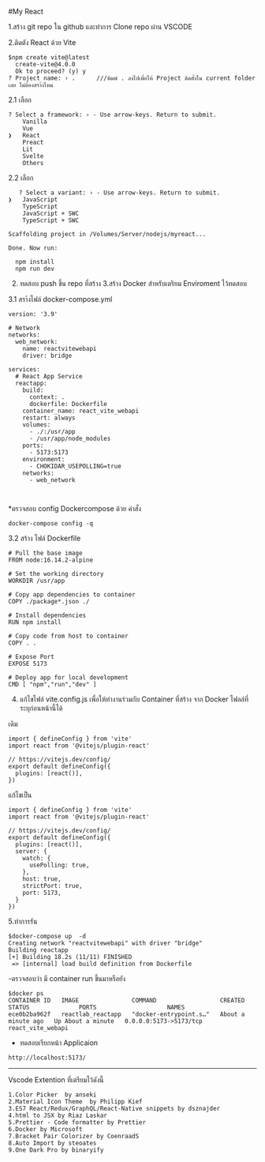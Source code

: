 #My React

1.สร้าง git repo ใน github และทำการ Clone repo ผ่าน VSCODE

2.ติดตัง React ด้วย Vite
```
$npm create vite@latest 
  create-vite@4.0.0
  Ok to proceed? (y) y
? Project name: › .      ///พิมพ์ . ลงไปเพื่อให้ Project ติดตั้งใน current folder เลย ไม่ต้องสรา้งไหม
```
2.1 เลือก
```
? Select a framework: › - Use arrow-keys. Return to submit.
    Vanilla
    Vue
❯   React
    Preact
    Lit
    Svelte
    Others
```
2.2 เลือก
```
   ? Select a variant: › - Use arrow-keys. Return to submit.
❯   JavaScript
    TypeScript
    JavaScript + SWC
    TypeScript + SWC

Scaffolding project in /Volumes/Server/nodejs/myreact...

Done. Now run:

  npm install
  npm run dev

```
2. ทดสอบ push ขึ้น repo ที่สร้าง
3.สร้าง Docker  สำหรับเตริยม Enviroment ไว้ทดสอบ

3.1 สรา้งไฟล์ docker-compose.yml

```
version: '3.9'

# Network
networks:
  web_network:
    name: reactvitewebapi
    driver: bridge

services:
  # React App Service
  reactapp:
    build:
      context: .
      dockerfile: Dockerfile
    container_name: react_vite_webapi
    restart: always
    volumes:
      - ./:/usr/app
      - /usr/app/node_modules
    ports:
      - 5173:5173
    environment:
      - CHOKIDAR_USEPOLLING=true
    networks:
      - web_network

 
  ```
  *ตรวจสอบ config Dockercompose ด้วย คำสั่ง
  ```
  docker-compose config -q
  ```
  3.2 สร้าง ไฟล์ Dockerfile
 
```
# Pull the base image
FROM node:16.14.2-alpine

# Set the working directory
WORKDIR /usr/app

# Copy app dependencies to container
COPY ./package*.json ./

# Install dependencies
RUN npm install

# Copy code from host to container
COPY . .

# Expose Port
EXPOSE 5173

# Deploy app for local development
CMD [ "npm","run","dev" ]

```

4. แก้ไขไฟล์ vite.config.js เพื่อให้ทำงานร่วมกับ Container ที่สร้าง จาก Docker ไฟลล์ที่ระบุก่อนหน้านี้ได้

เดิม
```
import { defineConfig } from 'vite'
import react from '@vitejs/plugin-react'

// https://vitejs.dev/config/
export default defineConfig({
  plugins: [react()],
})
```
แก้ไขเป็น

```
import { defineConfig } from 'vite'
import react from '@vitejs/plugin-react'

// https://vitejs.dev/config/
export default defineConfig({
  plugins: [react()],
  server: {
    watch: {
      usePolling: true,
    },
    host: true, 
    strictPort: true,
    port: 5173,   
  }
})

```
5.ทำการรัน

```
$docker-compose up  -d
Creating network "reactvitewebapi" with driver "bridge"
Building reactapp
[+] Building 18.2s (11/11) FINISHED                                                                                                  
 => [internal] load build definition from Dockerfile  
```
-ตรวจสอบว่า มี container run ขึ้นมาหรือยัง
```
$docker ps
CONTAINER ID   IMAGE               COMMAND                  CREATED              STATUS              PORTS                    NAMES
ece0b2ba962f   reactlab_reactapp   "docker-entrypoint.s…"   About a minute ago   Up About a minute   0.0.0.0:5173->5173/tcp   react_vite_webapi

```
- ทดสอบเรียกหน้า Applicaion
```
http://localhost:5173/
```
-----------------------------
Vscode Extention ที่เตรียมไว้ดังนี้
```
1.Color Picker  by anseki
2.Material Icon Theme  by Philipp Kief
3.ES7 React/Redux/GraphQL/React-Native snippets by dsznajder
4.html to JSX by Riaz Laskar
5.Prettier - Code formatter by Prettier
6.Docker by Microsoft
7.Bracket Pair Colorizer by CoenraadS
8.Auto Import by steoates 
9.One Dark Pro by binaryify
```
